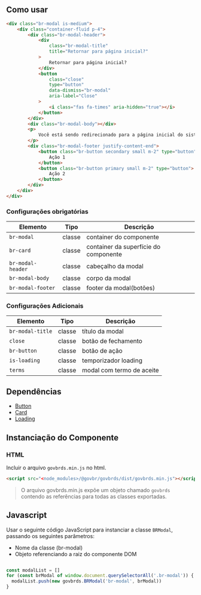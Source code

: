 [Version]: # (2.1.4)

## Como usar

```html
<div class="br-modal is-medium">
    <div class="container-fluid p-4">
        <div class="br-modal-header">
            <div
                class="br-modal-title"
                title="Retornar para página inicial?"
            >
                Retornar para página inicial?
            </div>
            <button
                class="close"
                type="button"
                data-dismiss="br-modal"
                aria-label="Close"
            >
                <i class="fas fa-times" aria-hidden="true"></i>
            </button>
        </div>
        <div class="br-modal-body"></div>
        <p>
            Você está sendo redirecionado para a página inicial do sistema
        </p>
        <div class="br-modal-footer justify-content-end">
            <button class="br-button secondary small m-2" type="button">
                Ação 1
            </button>
            <button class="br-button primary small m-2" type="button">
                Ação 2
            </button>
        </div>
    </div>
</div>
```

### Configurações obrigatórias

| Elemento           | Tipo   | Descrição                             |
| ------------------ | ------ | ------------------------------------- |
| `br-modal`         | classe | container do componente               |
| `br-card`          | classe | container da superfície do componente |
| `br-modal- header` | classe | cabeçalho da modal                    |
| `br-modal-body`    | classe | corpo da modal                        |
| `br-modal-footer`  | classe | footer da modal(botões)               |

### Configurações Adicionais

<!-- Deve mostrar os outros atributos possíveis que definem os possíveis comportamentos. -->

| Elemento         | Tipo   | Descrição                 |
| ---------------- | ------ | ------------------------- |
| `br-modal-title` | classe | título da modal           |
| `close`          | classe | botão de fechamento       |
| `br-button`      | classe | botão de ação             |
| `is-loading`     | classe | temporizador loading      |
| `terms`          | classe | modal com termo de aceite |

## Dependências

- [Button](/components/button)
- [Card](/components/card)
- [Loading](/components/loading)

## Instanciação do Componente

### HTML

Incluir o arquivo `govbrds.min.js` no html.

```html
<script src="<node_modules>/@govbr/govbrds/dist/govbrds.min.js"></script>
```

> O arquivo govbrds.min.js expõe um objeto chamado `govbrds` contendo as referências para todas as classes exportadas.

## Javascript

Usar o seguinte código JavaScript para instanciar a classe `BRModal`, passando os seguintes parâmetros:

- Nome da classe (br-modal)
- Objeto referenciando a raiz do componente DOM

```javascript

const modalList = []
for (const brModal of window.document.querySelectorAll('.br-modal')) {
  modalList.push(new govbrds.BRModal('br-modal', brModal))
}

```
